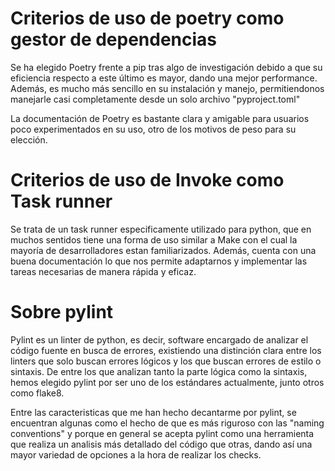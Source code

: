 # Criterios de uso de poetry como gestor de dependencias

Se ha elegido Poetry frente a pip tras algo de investigación debido a que su eficiencia respecto a este último es mayor, dando una mejor performance. Además, es mucho más sencillo en su instalación y manejo, permitiendonos manejarle casi completamente desde un solo archivo "pyproject.toml" 

La documentación de Poetry es bastante clara y amigable para usuarios poco experimentados en su uso, otro de los motivos de peso para su elección. 

# Criterios de uso de Invoke como Task runner

Se trata de un task runner especificamente utilizado para python, que en muchos sentidos tiene una forma de uso similar a Make con el cual la mayoría de desarrolladores estan familiarizados. Además, cuenta con una buena documentación lo que nos permite adaptarnos y implementar las tareas necesarias de manera rápida y eficaz.


# Sobre pylint

Pylint es un linter de python, es decir, software encargado de analizar el código fuente en busca de errores, existiendo una distinción clara entre los linters que solo buscan errores lógicos y los que buscan errores de estilo o sintaxis. De entre los que analizan tanto la parte lógica como la sintaxis, hemos elegido pylint por ser uno de los estándares actualmente, junto otros como flake8. 

Entre las caracteristicas que me han hecho decantarme por pylint, se encuentran algunas como el hecho de que es más riguroso con las "naming conventions" y porque en general se acepta pylint como una herramienta que realiza un analisis más detallado del código que otras, dando así una mayor variedad de opciones a la hora de realizar los checks.
